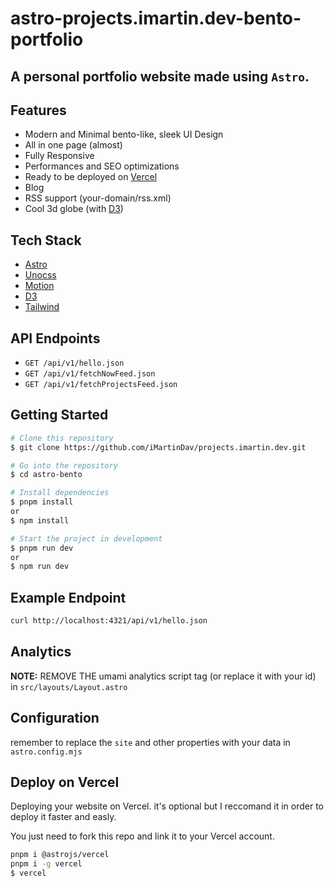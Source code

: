 # astro-projects.imartin.dev-bento-portfolio

## A personal portfolio website made using `Astro`.

## Features

- Modern and Minimal bento-like, sleek UI Design
- All in one page (almost)
- Fully Responsive
- Performances and SEO optimizations
- Ready to be deployed on [Vercel](https://www.vercel.com/)
- Blog
- RSS support (your-domain/rss.xml)
- Cool 3d globe (with [D3](https://d3js.org/))

## Tech Stack

- [Astro](https://astro.build)
- [Unocss](https://unocss.dev/)
- [Motion](https://motion.dev/)
- [D3](https://d3js.org/)
- [Tailwind](https://tailwindcss.com/)

## API Endpoints

- `GET /api/v1/hello.json`
- `GET /api/v1/fetchNowFeed.json`
- `GET /api/v1/fetchProjectsFeed.json`

## Getting Started

```bash
# Clone this repository
$ git clone https://github.com/iMartinDav/projects.imartin.dev.git
```

```bash
# Go into the repository
$ cd astro-bento
```

```bash
# Install dependencies
$ pnpm install
or
$ npm install
```

```bash
# Start the project in development
$ pnpm run dev
or
$ npm run dev
```

## Example Endpoint

```bash
curl http://localhost:4321/api/v1/hello.json
```

## Analytics

**NOTE:** REMOVE THE umami analytics script tag (or replace it with your id) in `src/layouts/Layout.astro`

## Configuration

remember to replace the `site` and other properties with your data in `astro.config.mjs`

## Deploy on Vercel

Deploying your website on Vercel. it's optional but I reccomand it in order to deploy it faster and easly.

You just need to fork this repo and link it to your Vercel account.

```bash
pnpm i @astrojs/vercel
pnpm i -g vercel
$ vercel
```
